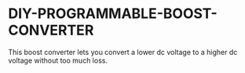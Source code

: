 # DIY-PROGRAMMABLE-BOOST-CONVERTER
This boost converter lets you convert a lower dc voltage to a higher dc voltage without too much loss.
